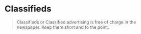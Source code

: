# Classifieds

> Classifieds or Classified advertising is free of charge in the newspaper. Keep them short and to the point.
